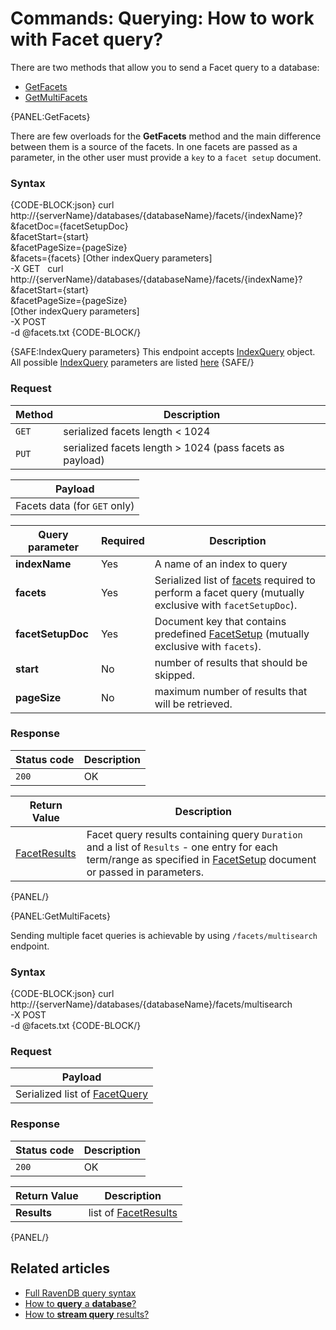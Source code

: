 # Commands: Querying: How to work with Facet query?

There are two methods that allow you to send a Facet query to a database:   
- [GetFacets](../../../client-api/commands/querying/how-to-work-with-facet-query#getfacets)    
- [GetMultiFacets](../../../client-api/commands/querying/how-to-work-with-facet-query#getmultifacets)   

{PANEL:GetFacets}

There are few overloads for the **GetFacets** method and the main difference between them is a source of the facets. In one facets are passed as a parameter, in the other user must provide a `key` to a `facet setup` document.

### Syntax

{CODE-BLOCK:json}
curl \
	http://{serverName}/databases/{databaseName}/facets/{indexName}? \
		&facetDoc={facetSetupDoc} \
		&facetStart={start} \
		&facetPageSize={pageSize} \
		&facets={facets}
		[Other indexQuery parameters] \
	-X GET 
&nbsp;
curl \
	http://{serverName}/databases/{databaseName}/facets/{indexName}? \
		&facetStart={start} \
		&facetPageSize={pageSize} \
		[Other indexQuery parameters] \
	-X POST \
	-d @facets.txt
{CODE-BLOCK/}

{SAFE:IndexQuery parameters}
This endpoint accepts [IndexQuery](../../../glossary/index-query) object. All possible [IndexQuery](../../../glossary/index-query) parameters are listed [here](../../../client-api/commands/querying/how-to-query-a-database#indexquery-parameters)
{SAFE/}

### Request

| Method | Description |
| -------| - |
| `GET` | serialized facets length < 1024 |
| `PUT` | serialized facets length > 1024 (pass facets as payload) |

| Payload |
| ------- |
| Facets data (for `GET` only) |

| Query parameter | Required | Description |
| ------------- | -- | ---- |
| **indexName** | Yes | A name of an index to query |
| **facets** | Yes | Serialized list of [facets](../../../glossary/facet) required to perform a facet query (mutually exclusive with `facetSetupDoc`). |
| **facetSetupDoc** | Yes | Document key that contains predefined [FacetSetup](../../../glossary/facet-setup) (mutually exclusive with `facets`). |
| **start** | No | number of results that should be skipped.|
| **pageSize** | No | maximum number of results that will be retrieved. |

### Response

| Status code | Description |
| ----------- | - |
| `200` | OK |

| Return Value | Description |
| ------------- | ----- |
| [FacetResults](../../../glossary/facet-results) | Facet query results containing query `Duration` and a list of `Results` - one entry for each term/range as specified in [FacetSetup](../../../glossary/facet-setup) document or passed in parameters. |

{PANEL/}

{PANEL:GetMultiFacets}

Sending multiple facet queries is achievable by using `/facets/multisearch` endpoint.

### Syntax

{CODE-BLOCK:json}
curl \
	http://{serverName}/databases/{databaseName}/facets/multisearch \
	-X POST \
	-d @facets.txt
{CODE-BLOCK/}

### Request

| Payload |
| ------- |
| Serialized list of [FacetQuery](../../../glossary/facet-query) |

### Response

| Status code | Description |
| ----------- | - |
| `200` | OK |

| Return Value | Description |
| ------------- | ------------- |
| **Results** | list of [FacetResults](../../../glossary/facet-results) |

{PANEL/}

## Related articles

- [Full RavenDB query syntax](../../../indexes/querying/full-query-syntax)   
- [How to **query** a **database**?](../../../client-api/commands/querying/how-to-query-a-database)   
- [How to **stream query** results?](../../../client-api/commands/querying/how-to-stream-query-results)   
